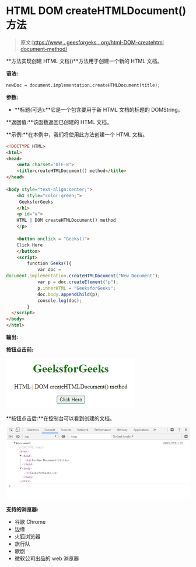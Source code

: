 # HTML DOM createHTMLDocument()方法

> 原文:[https://www . geesforgeks . org/html-DOM-createhtml document-method/](https://www.geeksforgeeks.org/html-dom-createhtmldocument-method/)

**方法实现创建 HTML 文档()**方法用于创建一个新的 HTML 文档。

**语法:**

```html
newDoc = document.implementation.createHTMLDocument(title);
```

**参数:**

*   **标题(可选):**它是一个包含要用于新 HTML 文档的标题的 DOMString。

**返回值:**该函数返回已创建的 HTML 文档。

**示例:**在本例中，我们将使用此方法创建一个 HTML 文档。

```html
<!DOCTYPE HTML> 
<html>  
<head>
    <meta charset="UTF-8">
    <title>createHTMLDocument() method</title>
</head>   

<body style="text-align:center;">
    <h1 style="color:green;">  
     GeeksforGeeks
    </h1> 
    <p id="a"> 
    HTML | DOM createHTMLDocument() method
    </p>

    <button onclick = "Geeks()">
    Click Here
    </button>
    <script> 
        function Geeks(){
            var doc = 
document.implementation.createHTMLDocument("New Document");
            var p = doc.createElement("p");
            p.innerHTML = "GeeksforGeeks";
            doc.body.appendChild(p);
            console.log(doc);
        }
  </script> 
</body>   
</html>
```

**输出:**

**按钮点击前:**

![](img/34e95369bb5f5241adcf2fdcfd4510ca.png)

**按钮点击后:**在控制台可以看到创建的文档。

![](img/10c7fb99a606d714ae515594d6f714a6.png)

**支持的浏览器:**

*   谷歌 Chrome
*   边缘
*   火狐浏览器
*   旅行队
*   歌剧
*   微软公司出品的 web 浏览器
